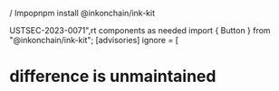 / Impopnpm install @inkonchain/ink-kit
<html class="ink:dark-theme">
USTSEC-2023-0071",rt components as needed
import { Button } from "@inkonchain/ink-kit";
[advisories]
ignore = [

  # difference is unmaintained
